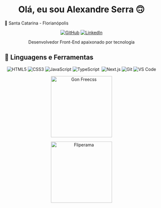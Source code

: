 <h1 align="center">Olá, eu sou Alexandre Serra 🙃</h1>
📍 Santa Catarina - Florianópolis

<p align="center">
  <a href="https://github.com/alexandreserra1"><img src="https://img.shields.io/badge/GitHub-181717?style=for-the-badge&logo=github&logoColor=white" alt="GitHub"></a>
  <a href="https://www.linkedin.com/in/alexandreapserra"><img src="https://img.shields.io/badge/LinkedIn-0A66C2?style=for-the-badge&logo=linkedin&logoColor=white" alt="LinkedIn"></a>
</p>

<p align="center">Desenvolvedor Front-End apaixonado por tecnologia</p>

<h2>🚀 Linguagens e Ferramentas</h2>
<p align="center">
  <img src="https://img.shields.io/badge/HTML5-E34F26?style=for-the-badge&logo=html5&logoColor=white" alt="HTML5">
  <img src="https://img.shields.io/badge/CSS3-1572B6?style=for-the-badge&logo=css3&logoColor=white" alt="CSS3">
  <img src="https://img.shields.io/badge/JavaScript-F7DF1E?style=for-the-badge&logo=javascript&logoColor=black" alt="JavaScript">
  <img src="https://img.shields.io/badge/TypeScript-007ACC?style=for-the-badge&logo=typescript&logoColor=white" alt="TypeScript">
  <img src="https://img.shields.io/badge/React-61DAFB?style=for-the-badge&logo=react&logoColor=black" alt "React">
  <img src="https://img.shields.io/badge/Next.js-000000?style=for-the-badge&logo=next.js&logoColor=white" alt="Next.js">
  <img src="https://img.shields.io/badge/Git-F05032?style=for-the-badge&logo=git&logoColor=white" alt="Git">
  <img src="https://img.shields.io/badge/VS Code-007ACC?style=for-the-badge&logo=visualstudiocode&logoColor=white" alt="VS Code">
</p>


<p align="center">
  <img src="https://mcdn.wallpapersafari.com/medium/87/94/pt0Gq6.png" alt="Gon Freecss" width="200">
</p>

<p align="center">
  <img src="https://i.imgur.com/tJMlRsC.gif" alt="Fliperama" width="200">
</p>
